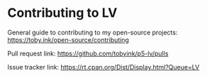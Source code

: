 # Contributing to LV

General guide to contributing to my open-source projects:
https://toby.ink/open-source/contributing

Pull request link:
https://github.com/tobyink/p5-lv/pulls

Issue tracker link:
https://rt.cpan.org/Dist/Display.html?Queue=LV
